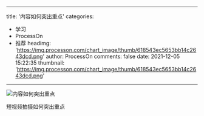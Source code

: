 
---
title: '内容如何突出重点'
categories: 
 - 学习
 - ProcessOn
 - 推荐
headimg: 'https://img.processon.com/chart_image/thumb/618543ec5653bb14c2643dcd.png'
author: ProcessOn
comments: false
date: 2021-12-05 15:22:35
thumbnail: 'https://img.processon.com/chart_image/thumb/618543ec5653bb14c2643dcd.png'
---

<div>   
<img class="thumb" alt="内容如何突出重点" src="https://img.processon.com/chart_image/thumb/618543ec5653bb14c2643dcd.png" referrerpolicy="no-referrer">
<p>短视频拍摄如何突出重点</p>  
</div>
            